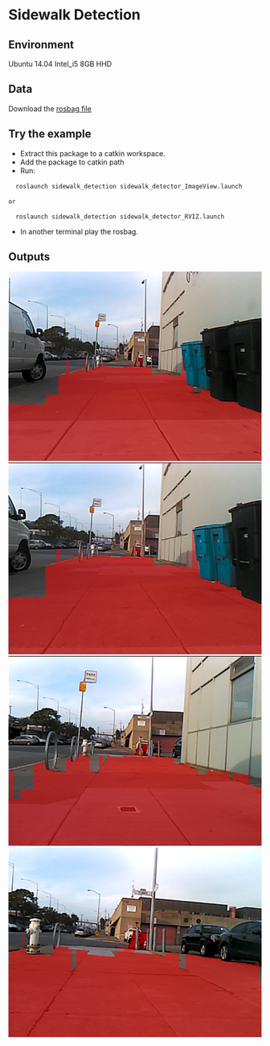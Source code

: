 # Sidewalk Detection

## Environment
Ubuntu 14.04
Intel_i5 8GB HHD

## Data
Download the [rosbag file](https://s3-us-west-1.amazonaws.com/marble-coding-challenges/coding_challenges_1/realsense_coding_challenge_1.bag)

## Try the example

  * Extract this package to a catkin workspace.
  * Add the package to catkin path
  * Run:
  ````
    roslaunch sidewalk_detection sidewalk_detector_ImageView.launch 
  ````
    or
  ````
    roslaunch sidewalk_detection sidewalk_detector_RVIZ.launch
  ````
  * In another terminal play the rosbag.

## Outputs
![result](https://github.com/fisherofearth/sidewalk_detection/blob/master/result/1.png)
![result](https://github.com/fisherofearth/sidewalk_detection/blob/master/result/2.png)
![result](https://github.com/fisherofearth/sidewalk_detection/blob/master/result/3.png)
![result](https://github.com/fisherofearth/sidewalk_detection/blob/master/result/4.png)
